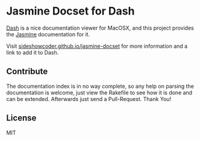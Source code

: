 Jasmine Docset for Dash
=======================

[Dash](http://kapeli.com/dash) is a nice documentation viewer for MacOSX, and
this project provides the [Jasmine](http://jasmine.github.io/)
documentation for it. 

Visit
[sideshowcoder.github.io/jasmine-docset](http://sideshowcoder.github.io/jasmine-docset)
for more information and a link to add it to Dash.

Contribute
----------
The documentation index is in no way complete, so any help on parsing the
documentation is welcome, just view the Rakefile to see how it is done and can
be extended. Afterwards just send a Pull-Request. Thank You!

License
-------
MIT



